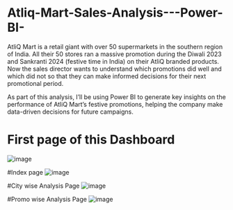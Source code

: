 # Atliq-Mart-Sales-Analysis---Power-BI-

AtliQ Mart is a retail giant with over 50 supermarkets in the southern region of India. All their 50 stores ran a massive promotion during the Diwali 2023 and Sankranti 2024 (festive time in India) on their AtliQ branded products. Now the sales director wants to understand which promotions did well and which did not so that they can make informed decisions for their next promotional period.  


As part of this analysis, I’ll be using Power BI to generate key insights on the performance of AtliQ Mart’s festive promotions, helping the company make data-driven decisions for future campaigns.

<h1>First page of this Dashboard</h1>

![image](https://github.com/user-attachments/assets/661e55b9-bbc3-4b0e-b291-dcd85a5a59d7)

#Index page
![image](https://github.com/user-attachments/assets/6fcc31d9-fefe-4644-8ec6-45a470ab34d4)

#City wise Analysis Page
![image](https://github.com/user-attachments/assets/6c7e0d60-3918-4572-a39c-1e3ba98a2675)

#Promo wise Analysis Page
![image](https://github.com/user-attachments/assets/a192cd13-9b97-43b4-87a5-8fe6d79de863)
